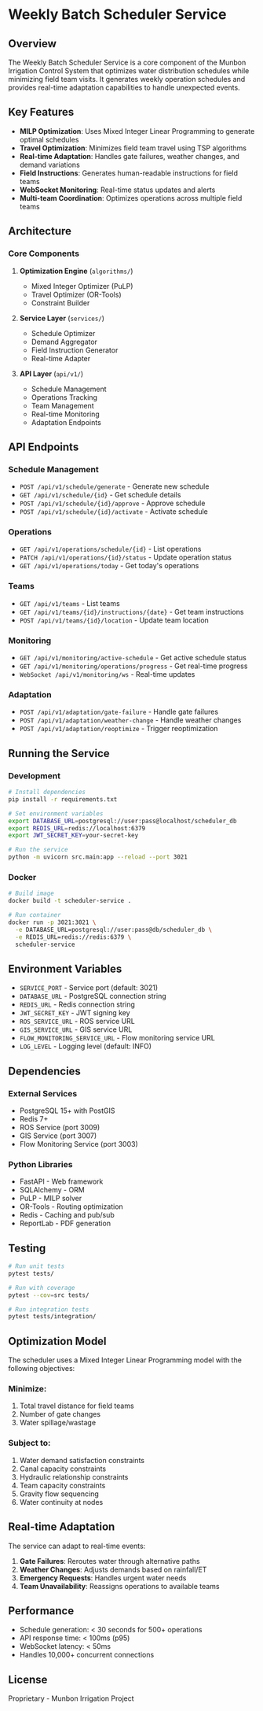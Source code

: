 # Weekly Batch Scheduler Service

## Overview

The Weekly Batch Scheduler Service is a core component of the Munbon Irrigation Control System that optimizes water distribution schedules while minimizing field team visits. It generates weekly operation schedules and provides real-time adaptation capabilities to handle unexpected events.

## Key Features

- **MILP Optimization**: Uses Mixed Integer Linear Programming to generate optimal schedules
- **Travel Optimization**: Minimizes field team travel using TSP algorithms
- **Real-time Adaptation**: Handles gate failures, weather changes, and demand variations
- **Field Instructions**: Generates human-readable instructions for field teams
- **WebSocket Monitoring**: Real-time status updates and alerts
- **Multi-team Coordination**: Optimizes operations across multiple field teams

## Architecture

### Core Components

1. **Optimization Engine** (`algorithms/`)
   - Mixed Integer Optimizer (PuLP)
   - Travel Optimizer (OR-Tools)
   - Constraint Builder

2. **Service Layer** (`services/`)
   - Schedule Optimizer
   - Demand Aggregator
   - Field Instruction Generator
   - Real-time Adapter

3. **API Layer** (`api/v1/`)
   - Schedule Management
   - Operations Tracking
   - Team Management
   - Real-time Monitoring
   - Adaptation Endpoints

## API Endpoints

### Schedule Management
- `POST /api/v1/schedule/generate` - Generate new schedule
- `GET /api/v1/schedule/{id}` - Get schedule details
- `POST /api/v1/schedule/{id}/approve` - Approve schedule
- `POST /api/v1/schedule/{id}/activate` - Activate schedule

### Operations
- `GET /api/v1/operations/schedule/{id}` - List operations
- `PATCH /api/v1/operations/{id}/status` - Update operation status
- `GET /api/v1/operations/today` - Get today's operations

### Teams
- `GET /api/v1/teams` - List teams
- `GET /api/v1/teams/{id}/instructions/{date}` - Get team instructions
- `POST /api/v1/teams/{id}/location` - Update team location

### Monitoring
- `GET /api/v1/monitoring/active-schedule` - Get active schedule status
- `GET /api/v1/monitoring/operations/progress` - Get real-time progress
- `WebSocket /api/v1/monitoring/ws` - Real-time updates

### Adaptation
- `POST /api/v1/adaptation/gate-failure` - Handle gate failures
- `POST /api/v1/adaptation/weather-change` - Handle weather changes
- `POST /api/v1/adaptation/reoptimize` - Trigger reoptimization

## Running the Service

### Development

```bash
# Install dependencies
pip install -r requirements.txt

# Set environment variables
export DATABASE_URL=postgresql://user:pass@localhost/scheduler_db
export REDIS_URL=redis://localhost:6379
export JWT_SECRET_KEY=your-secret-key

# Run the service
python -m uvicorn src.main:app --reload --port 3021
```

### Docker

```bash
# Build image
docker build -t scheduler-service .

# Run container
docker run -p 3021:3021 \
  -e DATABASE_URL=postgresql://user:pass@db/scheduler_db \
  -e REDIS_URL=redis://redis:6379 \
  scheduler-service
```

## Environment Variables

- `SERVICE_PORT` - Service port (default: 3021)
- `DATABASE_URL` - PostgreSQL connection string
- `REDIS_URL` - Redis connection string
- `JWT_SECRET_KEY` - JWT signing key
- `ROS_SERVICE_URL` - ROS service URL
- `GIS_SERVICE_URL` - GIS service URL
- `FLOW_MONITORING_SERVICE_URL` - Flow monitoring service URL
- `LOG_LEVEL` - Logging level (default: INFO)

## Dependencies

### External Services
- PostgreSQL 15+ with PostGIS
- Redis 7+
- ROS Service (port 3009)
- GIS Service (port 3007)
- Flow Monitoring Service (port 3003)

### Python Libraries
- FastAPI - Web framework
- SQLAlchemy - ORM
- PuLP - MILP solver
- OR-Tools - Routing optimization
- Redis - Caching and pub/sub
- ReportLab - PDF generation

## Testing

```bash
# Run unit tests
pytest tests/

# Run with coverage
pytest --cov=src tests/

# Run integration tests
pytest tests/integration/
```

## Optimization Model

The scheduler uses a Mixed Integer Linear Programming model with the following objectives:

### Minimize:
1. Total travel distance for field teams
2. Number of gate changes
3. Water spillage/wastage

### Subject to:
1. Water demand satisfaction constraints
2. Canal capacity constraints
3. Hydraulic relationship constraints
4. Team capacity constraints
5. Gravity flow sequencing
6. Water continuity at nodes

## Real-time Adaptation

The service can adapt to real-time events:

1. **Gate Failures**: Reroutes water through alternative paths
2. **Weather Changes**: Adjusts demands based on rainfall/ET
3. **Emergency Requests**: Handles urgent water needs
4. **Team Unavailability**: Reassigns operations to available teams

## Performance

- Schedule generation: < 30 seconds for 500+ operations
- API response time: < 100ms (p95)
- WebSocket latency: < 50ms
- Handles 10,000+ concurrent connections

## License

Proprietary - Munbon Irrigation Project